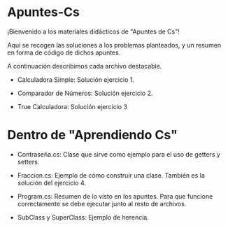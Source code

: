 # Apuntes-Cs
¡Bienvenido a los materiales didácticos de "Apuntes de Cs"! 

Aquí se recogen las soluciones a los problemas planteados, y un resumen en forma de código de dichos apuntes.

A continuación describimos cada archivo destacable.


- Calculadora Simple: Solución ejercicio 1.

- Comparador de Números: Solución ejercicio 2. 

- True Calculadora: Solución ejercicio 3

# Dentro de "Aprendiendo Cs"

- Contraseña.cs: Clase que sirve como ejemplo para el uso de getters y setters.

- Fraccion.cs: Ejemplo de cómo construir una clase. También es la solución del ejercicio 4. 

- Program.cs: Resumen de lo visto en los apuntes. Para que funcione correctamente se debe ejecutar
junto al resto de archivos.

- SubClass y SuperClass: Ejemplo de herencia. 
